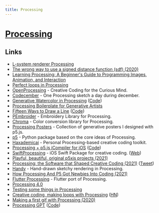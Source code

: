 ```yaml
---
title: Processing
---
```


# [Processing](https://processing.org/)

## Links

- [L-system renderer Processing](https://github.com/MaximSchoemaker/l_system_renderer_processing)
- [The wrong way to use a signed distance function (sdf) (2020)](https://wblut.com/the-wrong-way-to-use-a-signed-distance-function/)
- [Learning Processing: A Beginner's Guide to Programming Images, Animation, and Interaction](http://learningprocessing.com/)
- [Perfect loops in Processing](https://bjango.com/articles/processingperfectloops/)
- [OpenProcessing](https://www.openprocessing.org/) - Creative Coding for the Curious Mind.
- [Codecember](https://github.com/johhnry/codecember) - One Processing sketch a day during december.
- [Generative Watercolor in Processing](https://sighack.com//post/generative-watercolor-in-processing) ([Code](https://github.com/sighack/watercolor-simulation))
- [Processing Boilerplate for Generative Artists](https://github.com/sighack/processing-boilerplate)
- [Fifteen Ways to Draw a Line](https://sighack.com/post/fifteen-ways-to-draw-a-line) ([Code](https://github.com/sighack/fifteen-lines))
- [PEmbroider](https://github.com/CreativeInquiry/PEmbroider) - Embroidery Library for Processing.
- [Chroma](https://github.com/neilpanchal/Chroma) - Color conversion library for Processing.
- [Processing Posters](https://github.com/Volorf/Processing-Posters) - Collection of generative posters I designed with p5.js.
- [p5](https://github.com/p5py/p5) - Python package based on the core ideas of Processing.
- [Haxademicai](https://github.com/cacheflowe/haxademic) - Personal Processing-based creative coding toolkit.
- [Processing + p5.js iCompiler for iOS](https://processing-app.org/) ([Code](https://github.com/Processing-iOS/Processing-iOS))
- [SwiftProcessing](https://github.com/jjkaufman/SwiftProcessing) - iOS Swift Package for creative coding. ([Web](https://swiftprocessing.org/))
- [Playful, beautiful, original p5xjs projects (2021)](https://twitter.com/sableRaph/status/1420379326621667335)
- [Processing: the Software that Shaped Creative Coding (2021)](https://eyeondesign.aiga.org/processing-the-software-that-shaped-creative-coding) ([Tweet](https://twitter.com/ben_fry/status/1454110169500114945))
- [Handy](https://github.com/gicentre/handy) - Hand-drawn sketchy rendering in Processing.
- [How Processing And P5 Got Newbies Into Coding (2021)](https://clivethompson.medium.com/how-processing-and-p5-got-newbies-into-coding-dd3853a7adb)
- [Flutter Processing](https://github.com/matthew-carroll/flutter_processing) - Flutter port of Processing.
- [Processing 4.0](https://github.com/processing/processing4)
- [Testing some things in Processing](https://github.com/JoseCutileiro/NiceStuff)
- [Creative coding, making loops with Processing](https://bleuje.com/) ([HN](https://news.ycombinator.com/item?id=34556309))
- [Making a first gif with Processing (2020)](https://bleuje.com/tutorial1/)
- [Processing GPT](https://processing-gpt.vercel.app/) ([Code](https://github.com/msfeldstein/processing-gpt))
